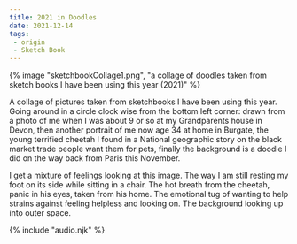 ```yaml
---
title: 2021 in Doodles
date: 2021-12-14
tags:
 - origin
 - Sketch Book
---
```


<audio id="song"><source src="{{ '/posts/sketchBook.mp3' | url }}"/></audio>
<audio id="songB"><source src="{{ '/posts/piano.mp3' | url }}"/></audio>



{% image "sketchbookCollage1.png", "a collage of doodles taken from sketch books I have been using this year (2021)" %}

A collage of pictures taken from sketchbooks I have been using this year. Going
around in a circle clock wise from the bottom left corner: drawn from a photo of
me when I was about 9 or so at my Grandparents house in Devon, then another
portrait of me now age 34 at home in Burgate, the young terrified cheetah I
found in a National geographic story on the black market trade people want them
for pets, finally the background is a doodle I did on the way back from Paris
this November.

I get a mixture of feelings looking at this image. The way I am still resting my
foot on its side while sitting in a chair. The hot breath from the cheetah,
panic in his eyes, taken from his home. The emotional tug of wanting to help
strains against feeling helpless and looking on. The background looking up into
outer space.

{% include "audio.njk" %}


